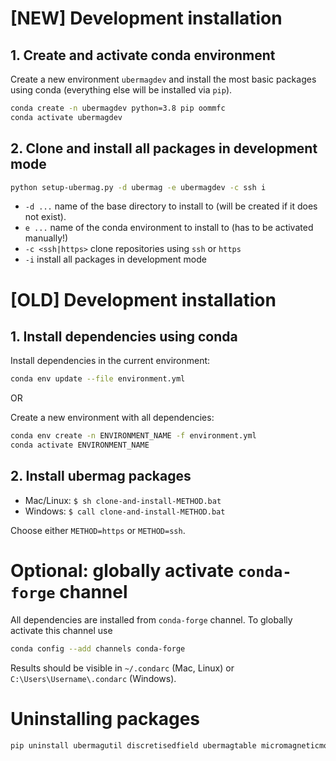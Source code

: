 # [NEW] Development installation

## 1. Create and activate conda environment

Create a new environment `ubermagdev` and install the most basic packages
using conda (everything else will be installed via `pip`).

```bash
conda create -n ubermagdev python=3.8 pip oommfc
conda activate ubermagdev
```

## 2. Clone and install all packages in development mode
```bash
python setup-ubermag.py -d ubermag -e ubermagdev -c ssh i
```

- `-d ...` name of the base directory to install to (will be created if it does not exist).
- `e ...` name of the conda environment to install to (has to be activated manually!)
- `-c <ssh|https>` clone repositories using `ssh` or `https`
- `-i` install all packages in development mode

# [OLD] Development installation

## 1. Install dependencies using conda
Install dependencies in the current environment:
```bash
conda env update --file environment.yml
```

OR

Create a new environment with all dependencies:
```bash
conda env create -n ENVIRONMENT_NAME -f environment.yml
conda activate ENVIRONMENT_NAME
```

## 2. Install ubermag packages

- Mac/Linux: `$ sh clone-and-install-METHOD.bat`
- Windows: `$ call clone-and-install-METHOD.bat`

Choose either `METHOD=https` or `METHOD=ssh`.
   
# Optional: globally activate `conda-forge` channel

All dependencies are installed from `conda-forge` channel. To globally activate this channel use
```bash
conda config --add channels conda-forge
```
Results should be visible in `~/.condarc` (Mac, Linux) or `C:\Users\Username\.condarc` (Windows).

# Uninstalling packages
```bash
pip uninstall ubermagutil discretisedfield ubermagtable micromagneticmodel micromagneticdata micromagnetictests oommfc mag2exp ubermag
```
